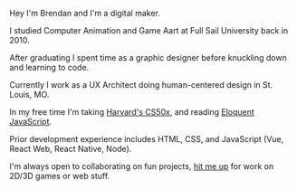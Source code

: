 Hey I'm Brendan and I'm a digital maker.

I studied Computer Animation and Game Aart at Full Sail University back in 2010.

After graduating I spent time as a graphic designer before knuckling down and learning to code.

Currently I work as a UX Architect doing human-centered design in St. Louis, MO.

In my free time I'm taking [Harvard's CS50x](https://cs50.harvard.edu/x/2021/), and reading [Eloquent JavaScript](https://eloquentjavascript.net/).

Prior development experience includes HTML, CSS, and JavaScript (Vue, React Web, React Native, Node).

I'm always open to collaborating on fun projects, [hit me up](https://www.brendanbax.com/contact) for work on 2D/3D games or web stuff.
